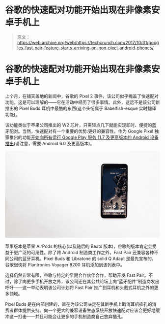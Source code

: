 # 谷歌的快速配对功能开始出现在非像素安卓手机上 

> 原文：<https://web.archive.org/web/https://techcrunch.com/2017/10/31/googles-fast-pair-feature-starts-arriving-on-non-pixel-android-phones/>

# 谷歌的快速配对功能开始出现在非像素安卓手机上

上个月，在铺天盖地的新闻中，谷歌的 Pixel 2 事件，该公司似乎掩盖了快速配对功能。这是可以理解的——它在活动中经历了很多事情。此外，这远不是该公司新推出的 Pixel Buds 耳机中最酷的东西(这个头衔属于 Babelfish-esque 实时翻译功能)。

该功能类似于苹果公司推出的 W2 芯片，只需轻点几下就能实现即时、便捷的蓝牙配对。当然，快速配对有一个重要的优势:更好的兼容性。作为 Google Pixel 独家推出的功能[开始向所有运行 Google Play 服务 11.7 及更高版本的 Android 设备推出](https://web.archive.org/web/20221006162331/https://android-developers.googleblog.com/2017/10/announcing-fast-pair-effortless.html)(请注意，需要 Android 6.0 及更高版本)。

![](img/3f18c167f68f9c6a93b56d2651a4d421.png)

苹果版本是苹果 AirPods 的核心(以及随后的 Beats 版本)，谷歌的版本肯定会受益于更广泛的可用性。除了跨 Android 制造商工作之外，Fast Pair 还兼容各种不同公司的蓝牙耳机。Pixel Buds 和 Libratone 的 solid Q Adapt 是最先宣布的，谷歌很快将 Plantronics Voyager 8200 耳机添加到该列表中。

选择仍然非常有限，谷歌与特定的早期合作伙伴合作，帮助开发 Fast Pair。不过，除了向更多手机开放之外，该公司还在其公共论坛上向“蓝牙配件”制造商发出呼吁——这一举动表明该公司计划将 Fast Pair 推广到耳机和头戴式耳机之外的更多领域。

Pixel Buds 是在内部创建的，旨在为该公司决定在其新手机上取消耳机插孔的消费者群体提供支持。向一个更大的兼容设备生态系统开放快速配对应该会更好地缓冲这一打击——并且可能会让更多的手机制造商自己放弃插孔。